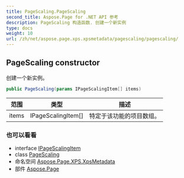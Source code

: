 ```yaml
---
title: PageScaling.PageScaling
second_title: Aspose.Page for .NET API 参考
description: PageScaling 构造函数. 创建一个新实例
type: docs
weight: 10
url: /zh/net/aspose.page.xps.xpsmetadata/pagescaling/pagescaling/
---
```

## PageScaling constructor

创建一个新实例。

```csharp
public PageScaling(params IPageScalingItem[] items)
```

| 范围 | 类型 | 描述 |
| --- | --- | --- |
| items | IPageScalingItem[] | 特定于该功能的项目数组。 |

### 也可以看看

* interface [IPageScalingItem](../../pagescaling.ipagescalingitem/)
* class [PageScaling](../)
* 命名空间 [Aspose.Page.XPS.XpsMetadata](../../pagescaling/)
* 部件 [Aspose.Page](../../../)


